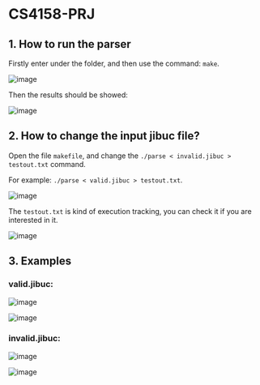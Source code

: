 # CS4158-PRJ

## 1. How to run the parser
Firstly enter under the folder, and then use the command: `make`.

![image](https://user-images.githubusercontent.com/56686273/116990550-dbdbf800-ad05-11eb-891a-35b93e6654e3.png)

Then the results should be showed:

![image](https://user-images.githubusercontent.com/56686273/116990671-05951f00-ad06-11eb-8e5b-ab8cf564a562.png)


## 2. How to change the input jibuc file?
Open the file `makefile`, and change the `./parse < invalid.jibuc > testout.txt` command.

For example: `./parse < valid.jibuc > testout.txt`.

![image](https://user-images.githubusercontent.com/56686273/116990897-5573e600-ad06-11eb-902b-1f5db81a62ef.png)

The `testout.txt` is kind of execution tracking, you can check it if you are interested in it.

![image](https://user-images.githubusercontent.com/56686273/116991090-9e2b9f00-ad06-11eb-9cdb-a14ead580d8d.png)

## 3. Examples
### valid.jibuc:
![image](https://user-images.githubusercontent.com/56686273/116991196-c87d5c80-ad06-11eb-949d-d2e586163539.png)

![image](https://user-images.githubusercontent.com/56686273/116991243-d92dd280-ad06-11eb-92d8-98eec05fa073.png)

### invalid.jibuc:
![image](https://user-images.githubusercontent.com/56686273/116991526-404b8700-ad07-11eb-99ce-4122b47eae14.png)


![image](https://user-images.githubusercontent.com/56686273/116991334-f95d9180-ad06-11eb-95c4-f157574678d0.png)
